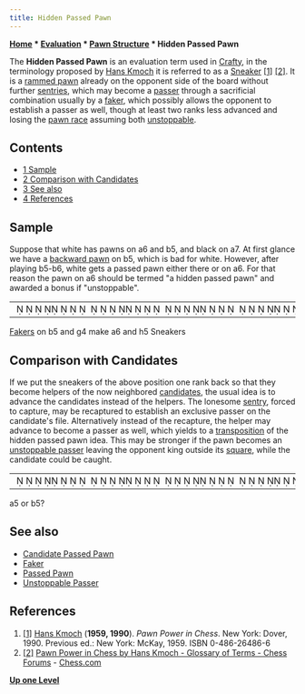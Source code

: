 ```yaml
---
title: Hidden Passed Pawn
---
```

**[Home](Home "Home") * [Evaluation](Evaluation "Evaluation") * [Pawn Structure](Pawn_Structure "Pawn Structure") * Hidden Passed Pawn**

The **Hidden Passed Pawn** is an evaluation term used in [Crafty](Crafty "Crafty"), in the terminology proposed by [Hans Kmoch](Hans_Kmoch "Hans Kmoch") it is referred to as a [Sneaker](</Candidates_(Bitboards)#Sneaker> "Candidates (Bitboards)") <a id="cite-note-1" href="#cite-ref-1">[1]</a> <a id="cite-note-2" href="#cite-ref-2">[2]</a>. It is a [rammed pawn](</Pawn_Rams_(Bitboards)> "Pawn Rams (Bitboards)") already on the opponent side of the board without further [sentries](Sentry "Sentry"), which may become a [passer](Passed_Pawn "Passed Pawn") through a sacrificial combination usually by a [faker](Faker "Faker"), which possibly allows the opponent to establish a passer as well, though at least two ranks less advanced and losing the [pawn race](Pawn_Race "Pawn Race") assuming both [unstoppable](Unstoppable_Passer "Unstoppable Passer").

## Contents

- [1 Sample](#sample)
- [2 Comparison with Candidates](#comparison-with-candidates)
- [3 See also](#see-also)
- [4 References](#references)

## Sample

Suppose that white has pawns on a6 and b5, and black on a7. At first glance we have a [backward pawn](Backward_Pawn "Backward Pawn") on b5, which is bad for white. However, after playing b5-b6, white gets a passed pawn either there or on a6. For that reason the pawn on a6 should be termed "a hidden passed pawn" and awarded a bonus if "unstoppable".

|  |
| --- |
|                                                                                                   ♟       ♙      ♟ ♙     ♙      ♙                          |

[Fakers](Faker "Faker") on b5 and g4 make a6 and h5 Sneakers

## Comparison with Candidates

If we put the sneakers of the above position one rank back so that they become helpers of the now neighbored [candidates](Candidate_Passed_Pawn "Candidate Passed Pawn"), the usual idea is to advance the candidates instead of the helpers. The lonesome [sentry](Sentry "Sentry"), forced to capture, may be recaptured to establish an exclusive passer on the candidate's file. Alternatively instead of the recapture, the helper may advance to become a passer as well, which yields to a [transposition](Transposition "Transposition") of the hidden passed pawn idea. This may be stronger if the pawn becomes an [unstoppable passer](Unstoppable_Passer "Unstoppable Passer") leaving the opponent king outside its [square](Rule_of_the_Square#TheSquareofthePawn "Rule of the Square"), while the candidate could be caught.

|  |
| --- |
|                                                                                                 ♟              ♟♙♙  ♚         ♙♙              ♔          |

a5 or b5?

## See also

- [Candidate Passed Pawn](Candidate_Passed_Pawn "Candidate Passed Pawn")
- [Faker](Faker "Faker")
- [Passed Pawn](Passed_Pawn "Passed Pawn")
- [Unstoppable Passer](Unstoppable_Passer "Unstoppable Passer")

## References

1. <a id="cite-ref-1" href="#cite-note-1">[1]</a> [Hans Kmoch](Hans_Kmoch "Hans Kmoch") (**1959, 1990**). *Pawn Power in Chess*. New York: Dover, 1990. Previous ed.: New York: McKay, 1959. ISBN 0-486-26486-6
1. <a id="cite-ref-2" href="#cite-note-2">[2]</a> [Pawn Power in Chess by Hans Kmoch - Glossary of Terms - Chess Forums](https://www.chess.com/forum/view/chess-equipment/pawn-power-in-chess-by-hans-kmoch-glossary-of-terms) - [Chess.com](index.php?title=Chess.com&action=edit&redlink=1 "Chess.com (page does not exist)")

**[Up one Level](Pawn_Structure "Pawn Structure")**


